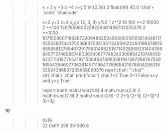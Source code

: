 <!-- >>>   a =3
>>>  a = 'chai aur code'
>>> a = 3.14
>>> 
>>> a = 'chai aur code'
>>> a = 2.14
>>> a = 5
>>> b = 2
>>> a= a+2
>>> a
7
>>> myListOne = [1,2,3]
>>> myListTwo = myListOne
>>> myListOne = 'chai'
>>> myListTwo
[1, 2, 3]
>>> myListOne = [1,2,3] 
>>> myListTwo
[1, 2, 3]
>>> myListOne             
[1, 2, 3]
>>> myListOne [0] = 33
>>> myListOne
[33, 2, 3]
>>> myListTwo 
[1, 2, 3]
>>>
 -->

 <!-- >>> l1 = [1,2,3]
>>> l2 = l1  just only one refrences
>>> l1
[1, 2, 3]
>>> l2
[1, 2, 3]
>>> l1[0] = 44
>>> l1
[44, 2, 3]
>>> l2
[44, 2, 3]
>>>  -->
<!-- //mutable immutable -->
<!-- >>> p1 = [1,2,3]
>>> p2 =p1
>>> p2 = [1,2,3]
>>> p1[0] =55
>>> p1
[55, 2, 3]
>>> p2
[1, 2, 3]
>>>  -->


<!-- learning numbers -->
>>> x = 2
>>> y =3
>>> z =4
>>> x+y
5
>>> int(2.34)
2
>>> float(40)
40.0
>>> 'chai'+ 'code' 
'chaicode'
>>> 

<!-- to read repr(), string(), priint() -->

>>> x=2
>>> y=3
>>> z=4
>>> x,y,z
(2, 3, 4)
>>> y%2
1
>>> z**2
16
>>> 100 **2
10000
>>> 2 **100
1267650600228229401496703205376
>>> 2 **1000
10715086071862673209484250490600018105614048117055336074437503883703510511249361224931983788156958581275946729175531468251871452856923140435984577574698574803934567774824230985421074605062371141877954182153046474983581941267398767559165543946077062914571196477686542167660429831652624386837205668069376
>>> repr('chai') 
"'chai'"
>>> str('chai')
'chai'
>>> print('chai')
chai
>>> 1<2
True
>>> 2<1
False
>>> x<y and y<z
True
>>>
>>> import math
>>> math.floor(4.9) 
4
>>> math.trunc(2.9)
2
>>> math.trunc(2.9)
2
>>> math.trunc(-2.9) 
-2
>>> 2+1j
(2+1j)
>>> (2+1j)*3
(6+3j)
>>>
<!-- >>> 0o20 octal --> 

16
<!-- >>> int('64', 8)
52
>>> to octal easy -->
>>> 0x16  
22
>>> 0xFF
255
>>> 0b1000
8
>>>
<!-- bitwise
>>> x=1
>>> x << 2
4
>>> --> 
<!-- learning for decimal
>>> import random  
>>> l1 = ['masala tea', 'milktea']
>>> random.choice(l1)\
... random.choice(l1) 
  File "<stdin>", line 2
    random.choice(l1)
    ^^^^^^
SyntaxError: invalid syntax
>>> random.choice(l1)
'masala tea'
>>>
>>> random.shuffle(l1)
>>> l1
['milktea', 'masala tea']
>>> l1
['milktea', 'masala tea']
>>>
>>> l1
['milktea', 'masala tea']
>>> 0.1 + 0.1 + 0.4
0.6000000000000001
>>> 0.1+0.1 + 0.1
0.30000000000000004
>>> 0.1+0.1 + 0.1 - 0.3
5.551115123125783e-17
>>> (0.1+0.1 + 0.1) - 0.3 
5.551115123125783e-17
>>> from decimal import decimal
Traceback (most recent call last):
  File "<stdin>", line 1, in <module>
ImportError: cannot import name 'decimal' from 'decimal' (C:\Program Files\WindowsApps\PythonSoftwareFoundation.Python.3.11_3.11.2032.0_x64__qbz5n2kfra8p0\Lib\decimal.py)
>>> from decimal import Decimal
>>> Decimal('0.1') + Decimal ('0.1') + Decimal('0.1')
Decimal('0.3')
>>> Decimal('0.1') + Decimal ('0.1') + Decimal('0.1') -Decimal ('0.3')
Decimal('0.0')
>>> -->
<!-- sets opearions
>>> setone = {1,2,3,4} 
>>> setone &{1,3}
{1, 3}
>>> setone|{1,3}  
{1, 2, 3, 4}
>>> setone - {1,2,3,4}
set()
>>> type({})
<class 'dict'>
>>> --> 
<!-- python treats true by 1 false by 0  
>>> type(True)
<class 'bool'>
>>> True ==1
True
>>> False ==0
True
>>> True is 1
<stdin>:1: SyntaxWarning: "is" with a literal. Did you mean "=="?
False
>>> True 
True
>>> True +4
5
>>>-->
<!-- string slicing

>>> chai = "masala chai"
>>> first_chai = chai[0]
>>> print(first_chai)
m
>>> chai 
'masala chai'
>>> slice_chai = chai[0:6]
>>> print(slice_chai)
masala
>>> -->
<!-- stripping 
>>> chai = "masala chai"
>>> first_chai = chai[0]
>>> print(first_chai)
m
>>> chai 
'masala chai'
>>> slice_chai = chai[0:6]
>>> print(slice_chai)
masala
>>> num_list = "0123456789"
>>> num_list[:] 
'0123456789'
>>> num_list[3:] 
'3456789'
>>> num_list[:7]  
'0123456'
>>> num_list[0:7:3] 
'036'
>>> chai           
'masala chai'
>>> print(chai.lower()) 
masala chai
>>> print(chai.upper()) 
MASALA CHAI
>>> chai
'masala chai'
>>> chai = "   MASALA CHAI  "
>>> chai
'   MASALA CHAI  '
>>> print(chai.strip()) 
MASALA CHAI

>>>
>>> chai  = "lemon , ginger, masala, mint" 
>>> print(chai.split("," )) 
>>> chai = "masala chai" 
>>> print(chai.find("chai"))
7
>>> print(chai.find("Chai")) 
-1 negone for not found
>>>
 -->
 <!-- findind count by using count 
 >>> chai = "masala chai chai chai"
>>> print(chai.count("chai")) 
3
 -->
 <!-- placeholder
 
 >>> chai_type = "Masala chai"
>>> quantity =2
>>> order = "I ordered {} cups of {} chai"
>>> order
'I ordered {} cups of {} chai'
>>> print(order.format(quantity, chai_type))
I ordered 2 cups of Masala chai chai
>>> -->
<!-- string to list using join operation  
>>> chai_variety 
['Lemon', 'MAsala', 'Ginger']
>>> print("".join(chai_variety)) 
LemonMAsalaGinger
>>> print(" ".join(chai_variety)) 
Lemon MAsala Ginger
>>> print(",  ".join(chai_variety)) 
Lemon,  MAsala,  Ginger
>>> print("-  ".join(chai_variety)) 
Lemon-  MAsala-  Ginger
>>>  
->
<!-- length and print each every letter
>>> chai = "masla chai"
>>> print(len(chai)) 
10
>>> chai
'masla chai'
>>> for letter in chai:
...     print(letter)
...
m
a
s
l
a

c
h
a
i
>>>
 --> 
 <!-- use r for raw 
 SyntaxError: invalid syntax
>>> chai="He said,  \"Masal Chai is awesome\" " 
>>> chai="He said,  \"Masal Chai is awesome\" "
>>> chai
'He said,  "Masal Chai is awesome" '
>>> chai = "Masala \nChai"
>>> print(chai)
Masala
Chai
>>> chai = r"Masala\nChai"
>>> print(chai)
Masala\nChai
>>> chai = r"c:\\user\\wdp\\"
>>> print(chai)
c:\\user\\wdp\\
>>> chai = r"c:\user\wdp\"    
  File "<stdin>", line 1
    chai = r"c:\user\wdp\"
           ^
SyntaxError: unterminated string literal (detected at line 1)
>>> chai
'c:\\\\user\\\\wdp\\\\'
>>> chai= r"c:\user\pwd"
>>> print(chai)
c:\user\pwd
>>>
>>> chai = "masla chai"
>>> print("masl" in chai)
True
>>>
 -->

 <!-- learing list in pytho
 
 >>> tea_varieties = ["black", "green", "oolong","White"]
>>> print(tea_varieties)
['black', 'green', 'oolong', 'White']
>>> print(tea_varieties.[0]) 
  File "<stdin>", line 1
    print(tea_varieties.[0])
                        ^
SyntaxError: invalid syntax
>>> print(tea_varieties[0])  
black
>>> 
>>> print(tea_varieties)
['black', 'green', 'oolong', 'Herbal']
>>> tea_varieties[1:2] = "Lemon" 
>>> tea_varieties
['black', 'L', 'e', 'm', 'o', 'n', 'oolong', 'Herbal']
>>> tea_varieties
['black', 'L', 'e', 'm', 'o', 'n', 'oolong', 'Herbal']
>>> tea_varieties = ["black", "green", "oolong","White"]
>>> tea_varieties[1:2]          
['green']
>>> tea_varieties[1:2] = ["Lemon"]
>>> tea_varieties
['black', 'Lemon', 'oolong', 'White']
>>>
>>> tea_varieties[1:3]  
['Lemon', 'oolong']
>>> tea_varieties[1:3] = ["green", "Masala"] 
>>> tea_varieties       
['black', 'green', 'Masala', 'White'] replacing
>>>
  -->
  <!-- insert nothing
  
  >>> tea_varieties       
['black', 'green', 'Masala', 'White']
>>> tea_varieties
['black', 'green', 'Masala', 'White']
>>> tea_varieties[1:1]
[]
>>> tea_varieties[1:1] = ["test", "test"] 
>>> tea_varieties      
['black', 'test', 'test', 'green', 'Masala', 'White']
>>> tea_varieties[1:2] 
['test']
>>> tea_varieties[1:3] 
['test', 'test']
>>> tea_varieties[1:3] = []
>>> tea_varieties           
['black', 'green', 'Masala', 'White']
>>> -->
<!-- basic loops and conditions and append method
>>> tea_varieties           
['black', 'green', 'Masala', 'White']
>>> for tea  in tea_varieties:
...     print(tea)
...
black
green
Masala
White
>>> for tea  in tea_varieties:
...     print(tea, end="-") 
...
black-green-Masala-White->>>
>>> tea_varieties
['black', 'green', 'Masala', 'White']
>>> if "OOlong" in tea_varieties:
...     print("I have oolong tea")
...
>>> tea_varieties.append("OOlong")  //adding on list
>>> tea_varietes
Traceback (most recent call last):
  File "<stdin>", line 1, in <module>
NameError: name 'tea_varietes' is not defined. Did you mean: 'tea_varieties'?
>>> tea_varieties                  
['black', 'green', 'Masala', 'White', 'OOlong']
>>> if "OOlong" in tea_varieties:  
...     print("i have Oolong tea") 
...
i have Oolong tea
>>> tea_varieties.pop()             
'OOlong'
>>> tea_varieties 
>>> tea_varieties.remove("green")
>>> tea_varieties
['black', 'Masala', 'White']
>>> tea_varieties
['black', 'Masala', 'White']
>>> tea_varieties.insert(1, "green")  //insert and delete learning
>>> tea_varieties
['black', 'green', 'Masala', 'White']
>>>
 --> 
 <!-- list comprehension  and learning range [can implement loop on list]
 >>> range(10)                               
range(0, 10)
>>> print(range(10))
range(0, 10)
>>> y = range(10)
>>> y
range(0, 10)
>>> squared_nums = [x**2 for x in range(10)]
>>> squared_nums
[0, 1, 4, 9, 16, 25, 36, 49, 64, 81]
>>>
 -->
 <!-- learning dictionaries
 >>> chai_type =  {"Masala": "SPICY", "Ginger":"Zesty", "Green":"mild"}
>>> chai_type 
{'Masala': 'SPICY', 'Ginger': 'Zesty', 'Green': 'mild'}
>>> chai_type["Masala"] 
'SPICY'
>>> chai_type.get("Ginger") 
'Zesty'
>>> chai_type.get("Gingery") 
>>> -->
<!-- loops in chai_types
>>> for chai in chai_type: 
...     print(chai, chai_type[chai])
...
Masala SPICY
Ginger Zesty
Green Fresh
>>>
 -->